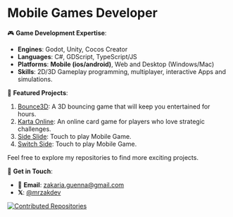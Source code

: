 # Mobile Games Developer


🎮 **Game Development Expertise**:
- **Engines**: Godot, Unity, Cocos Creator
- **Languages**: C#, GDScript, TypeScript/JS
- **Platforms**: **Mobile (ios/android)**, Web and Desktop (Windows/Mac)
- **Skills**:  2D/3D Gameplay programming, multiplayer, interactive Apps and simulations.

🚀 **Featured Projects**:

1. [Bounce3D](https://www.youtube.com/shorts/zLBOZCfi7xE): A 3D bouncing game that will keep you entertained for hours.
2. [Karta Online](https://www.youtube.com/watch?v=3mxSt4iZ3AM&t=38s): An online card game for players who love strategic challenges.
3. [Side Slide](https://previews.customer.envatousercontent.com/h264-video-previews/66f8236a-c06e-4178-a677-ceaa933f9c35/6653934.mp4): Touch to play Mobile Game.
4. [Switch Side](https://previews.customer.envatousercontent.com/h264-video-previews/e37d1853-46af-4bc2-910e-31598774fa96/6653940.mp4): Touch to play Mobile Game.

Feel free to explore my repositories to find more exciting projects.


💬 **Get in Touch**:

- 📧 **Email**: [zakaria.guenna@gmail.com](mailto:zakaria.guenna@gmail.com)
- **𝕏**: [@mrzakdev](https://x.com/mrzakdev)

[![Contributed Repositories](https://github-contributor-stats.vercel.app/api?username=MrZak-dev&limit=10&theme=dark)]([https://github.com/MrZak-dev](https://github.com/LordDashMe/github-contribution-stats)/)
